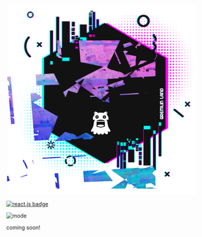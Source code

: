 <p align="center">
<img src="./goblin-goods/branding/header.png"/>
</p>


[![react.js badge](https://img.shields.io/badge/react-hotpink.svg?&logo=React&logoColor=white)](https://react.dev/)

<p align="left">
  <img alt="mode" src="https://img.shields.io/badge/view-darkmode-black.svg?&logo=Github&logoColor=white" >
</p>

coming soon!